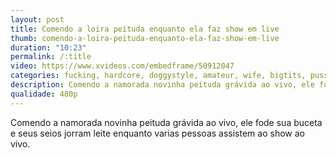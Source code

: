 ```yaml
---
layout: post
title: Comendo a loira peituda enquanto ela faz show em live
thumb: comendo-a-loira-peituda-enquanto-ela-faz-show-em-live
duration: "10:23"
permalink: /:title
video: https://www.xvideos.com/embedframe/50912047
categories: fucking, hardcore, doggystyle, amateur, wife, bigtits, pussyfucking, gostosa, pleasure, big-boobs, milky-tits, esposa-porno
description: Comendo a namorada novinha peituda grávida ao vivo, ele fode sua buceta e seus seios jorram leite enquanto varias pessoas assistem ao show ao vivo.
qualidade: 480p
---
```

Comendo a namorada novinha peituda grávida ao vivo, ele fode sua buceta e seus seios jorram leite enquanto varias pessoas assistem ao show ao vivo.